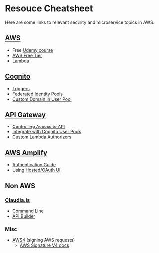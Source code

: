# Resouce Cheatsheet

Here are some links to relevant security and microservice topics in AWS.

## [AWS](https://aws.amazon.com/getting-started/)
* Free [Udemy course](https://www.udemy.com/aws-essentials/)
* [AWS Free Tier](https://aws.amazon.com/free/)
* [Lambda](https://docs.aws.amazon.com/lambda/latest/dg/welcome.html)

## [Cognito](https://docs.aws.amazon.com/cognito/latest/developerguide/what-is-amazon-cognito.html)
* [Triggers](https://docs.aws.amazon.com/cognito/latest/developerguide/cognito-user-identity-pools-working-with-aws-lambda-triggers.html)
* [Federated Identity Pools](https://docs.aws.amazon.com/cognito/latest/developerguide/identity-pools.html)
* [Custom Domain in User Pool](https://docs.aws.amazon.com/cognito/latest/developerguide/cognito-user-pools-add-custom-domain.html)

## [API Gateway](https://docs.aws.amazon.com/apigateway/latest/developerguide/welcome.html)
* [Controlling Access to API](https://docs.aws.amazon.com/apigateway/latest/developerguide/apigateway-control-access-to-api.html)
* [Integrate with Cognito User Pools](https://docs.aws.amazon.com/apigateway/latest/developerguide/apigateway-integrate-with-cognito.html)
* [Custom Lambda Authorizers](https://docs.aws.amazon.com/apigateway/latest/developerguide/apigateway-use-lambda-authorizer.html)


## [AWS Amplify](https://aws-amplify.github.io/amplify-js/index.html)
* [Authentication Guide](https://docs.aws.amazon.com/general/latest/gr/signature-version-4.html)
* Using [Hosted/OAuth UI](https://aws-amplify.github.io/amplify-js/media/authentication_guide#using-amazon-cognito-hosted-ui)


## Non AWS
### [Claudia.js](https://claudiajs.com/)
* [Command Line](https://claudiajs.com/documentation.html)
* [API Builder](https://claudiajs.com/claudia-api-builder.html)

### Misc
* [AWS4](https://www.npmjs.com/package/aws4) (signing AWS requests)
  * [AWS Signature V4 docs](https://docs.aws.amazon.com/general/latest/gr/signature-version-4.html)

